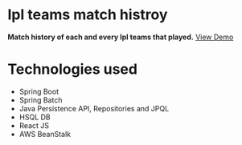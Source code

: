 # Ipl teams match histroy 
**Match history of each and every Ipl teams that played.**
[View Demo](http://ipldashboard-env.eba-fqygmjbp.ap-south-1.elasticbeanstalk.com/#/)
# Technologies used
* Spring Boot
* Spring Batch
* Java Persistence API, Repositories and JPQL
* HSQL DB
* React JS
* AWS BeanStalk
